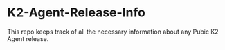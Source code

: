 # K2-Agent-Release-Info
This repo keeps track of all the necessary information about any Pubic K2 Agent release.
